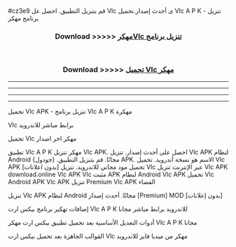 #cz3e9 قم بتنزيل التطبيق. احصل عل Vlc  ى أحدث إصدار.تحميل Vlc  A P K - تنزيل برنامج مهكر



<div align="center">
<h3>Download >>>>> <a href="https://ar-sites.web.app/?ar= Vlc ">مهكرVlc  تنزيل برنامج</a></h3><br>

<h3>Download >>>>> <a href="https://ar-sites.web.app/?ar= Vlc ">تحميل Vlc  مهكر</a></h3>
</div>


----------------------------------------------------------

----------------------------------------------------------

----------------------------------------------------------

----------------------------------------------------------


تحميل Vlc  APK - تنزيل برنامج Vlc  A P K مهكرة

Vlc  برابط مباشر للاندرويد

تحميل Vlc  مهكر اخر اصدار

تطبيق Vlc  A P K مهكر
تنزيل Vlc  APK. احصل على أحدث إصدار.
تنزيل Vlc  APK لنظام Android مجانًا.
قم بتنزيل التطبيق. {جودول} APK. الاسم هو نسخة أندرويد.
تحميل Vlc  APK [بدون اعلانات]
تحميل مود مجاني للاندرويد.
تنزيل Vlc  عبر الإنترنت
تنزيل Vlc  APK
download.online Vlc  APK
Vlc  مثبت APK لنظام Android
Vlc  APK
تحميل Vlc  Android APK
Vlc  APK تنزيل Premium
Vlc  APK الفضاء

تنزيل Vlc  APK لنظام Android مجانًا. أحدث إصدار [Premium] MOD [بدون إعلانات]

إضافات تهكير برنامج بيكس ارت Vlc  A P K للاندرويد برابط مباشر مجانا

أدوات التعديل الأساسية بعد تحميل تطبيق بيكس ارت مهكر Vlc  A P K مجانا

القوالب الجاهزة بعد تحميل بيكس ارت Vlc  مهكر من ميديا فاير للاندرويد



